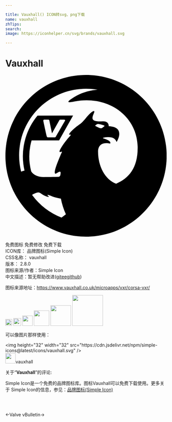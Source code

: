 ```yaml
---

title: Vauxhall() ICON转svg、png下载
name: vauxhall
zhTips: 
search: 
image: https://iconhelper.cn/svg/brands/vauxhall.svg

---
```


# Vauxhall  <small style="font-size: 60%;font-weight: 100"></small>

<div id="svg" class="svg-wrap">
<svg role="img" viewBox="0 0 24 24" xmlns="http://www.w3.org/2000/svg"><title>Vauxhall icon</title><path d="M24.007 12c0 6.627-5.372 12-12 12s-12-5.373-12-12 5.373-12 12-12 12 5.373 12 12zm-15 8.684a10.346 10.346 0 0 1-.744-2.33c-.342-.055-.937-.174-1.464-.401-.25-.108-.592-.207-.532-.116.067.102.149.158.198.231.056.086-.538-.043-.99-.358-.388-.272-.514-.349-.953-.187a3.365 3.365 0 0 0-.553.27 10.004 10.004 0 0 0 4.39 3.373l.647-.482zm4.41-13.104c.055.03.359.182.55.27.19.087.328.066.38.045.05-.021.22-.148.358-.264.094-.077.042-.099-.102-.163a2.764 2.764 0 0 0-.794-.2h-.026c-.072 0-.148.03-.302.148-.075.059-.162.109-.064.164zm6.273 3.183c-.028-4.617-4.328-7.777-9.365-6.833-.9.169-1.575.28-.03-.677.951-.59 2.217-.983 3.437-1.067a10.122 10.122 0 0 0-1.701-.144c-5.514 0-9.984 4.436-9.984 9.908 0 .825.103 1.627.295 2.394.31-.109.506-.155.506-.155a9.489 9.489 0 0 1 .134-4.764l-.002.007.004-.014a9.392 9.392 0 0 1 1.799-3.387l5.293-.002-2.08 3.68H3.902a8.65 8.65 0 0 0-.063 4.584c.022.043.46.865 1.927.86.235-.002.91-.007 2.137-.03a.264.264 0 0 0 .203-.096.433.433 0 0 0 .09-.234c.022-.164.045-.32.005-.39-.053-.09-.203-.069-.535.16-.233.16-.319.089-.316-.11-.009-.264.159-.807.466-1.59.14-.358.352-.858.383-.936.172-.43.362-.627.053-.512-.632.235.439-1.261 1.063-2.006.29-.346.596-.6.28-.546-.479.08.745-1.063 1.258-1.391.345-.222.498-.368.65-.526.458-.482.517-.629.898-1.029.376-.393.638-.564.761-.564.095 0 .108.1.03.278-.369.83-.494 1.36 1.284 1.254.97-.059.91.727.912.727 2.614.121 1.166 2.35 1.161 2.337-.26-.811-1.16-.766-1.77-.675-.536.079-.095.17.065.223.997.333.798.698.71.68-1.37-.27-1.757.47-1.759 1.186-.006 2.14 1.019 4.17 2.688 4.774 1.863-.786 3.225-2.302 3.207-5.374zM5.654 6.856c.052.26.426 1.947.468 2.121.046.196.085.286.254.286h.904c.145 0 .187-.032.268-.172.132-.23 1.315-2.266 1.315-2.266s.127-.199-.152-.199h-.543c-.046 0-.094.024-.126.08a536.81 536.81 0 0 0-1.104 1.962l-.399-1.914s-.008-.128-.163-.128l-.537-.001c-.11.001-.227.02-.185.231z"/></svg>
</div>
<detail full-name='vauxhall'></detail>

<div class="detail-page">
<p>
<span><span class="badge-success badge">免费图标</span> <span class="badge-success badge">免费修改</span>  <span class="badge-success badge">免费下载</span> </span>
<br/>
<span>
ICON库：
<span class="badge-secondary badge">品牌图标(Simple Icon)</span> 
</span>
<br/>
<span>
CSS名称：
<span class="badge-secondary badge">vauxhall</span> 
</span>

<br/>
<span>
版本：
<span class="badge-secondary badge">2.8.0</span> 
</span>
<br/>
<span>图标来源/作者：<span class="badge-light badge">Simple Icon</span></span> 
<br/>
<span class="zh-detail">中文描述：暂无<span class="help-link"><span>帮助改进</span>(<a href="https://gitee.com/liuwave/icon-helper/edit/master/json/brands/vauxhall.json" target="_blank" rel="noopener noreferrer">gitee</a><a href="https://github.com/liuwave/icon-helper/edit/master/json/brands/vauxhall.json" target="_blank" rel="noopener noreferrer">github</a></span>)</span><br/>
</p>
</div><div class="description description alert alert-light"><p>图标来源地址：<a href="https://www.vauxhall.co.uk/microapps/vxr/corsa-vxr/" target="_blank" rel="noopener noreferrer">https://www.vauxhall.co.uk/microapps/vxr/corsa-vxr/</a></p></div>
<div class="alert alert-dark">
<img height="21" width="21" src="https://cdn.jsdelivr.net/npm/simple-icons@latest/icons/vauxhall.svg" />
<img height="24" width="24" src="https://cdn.jsdelivr.net/npm/simple-icons@latest/icons/vauxhall.svg" />
<img height="32" width="32" src="https://cdn.jsdelivr.net/npm/simple-icons@latest/icons/vauxhall.svg" />
<img height="48" width="48" src="https://cdn.jsdelivr.net/npm/simple-icons@latest/icons/vauxhall.svg" />
<img height="64" width="64" src="https://cdn.jsdelivr.net/npm/simple-icons@latest/icons/vauxhall.svg" />
<img height="96" width="96" src="https://cdn.jsdelivr.net/npm/simple-icons@latest/icons/vauxhall.svg" />

</div>
<div>
  <p>可以像图片那样使用：    
  </p>
  <div class="alert alert-primary" style="font-size: 14px">
    &lt;img height="32" width="32" src="https://cdn.jsdelivr.net/npm/simple-icons@latest/icons/vauxhall.svg" /&gt;
    <copy-btn content='<img height="32" width="32" src="https://cdn.jsdelivr.net/npm/simple-icons@latest/icons/vauxhall.svg" />'></copy-btn>
  </div>
  <div class="alert alert-secondary">
    <img height="32" width="32" src="https://cdn.jsdelivr.net/npm/simple-icons@latest/icons/vauxhall.svg" />vauxhall
    <copy-btn content="vauxhall" btn-title="复制图标名称"></copy-btn>
  </div>
</div>
<div class="icon-detail__container">
<p>关于“<b>Vauxhall</b>”的评论:</p>
</div>
<Vssue title="关于“Vauxhall”的评论" />
<div><p>Simple Icon是一个免费的品牌图标库。图标Vauxhall可以免费下载使用。更多关于  Simple Icon的信息，参见：<a target="_blank" href="https://iconhelper.cn/brands.html">品牌图标(Simple Icon)</a>
</p></div>


<div style="padding:2rem 0 " class="page-nav"><p class="inner"><span class="prev">←<router-link to="/icon/valve.html">Valve</router-link></span> <span class="next"><router-link to="/icon/vbulletin.html">vBulletin</router-link>→</span></p></div>

